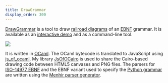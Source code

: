 ```yaml
---
title: DrawGrammar
display_order: 300
---
```

[DrawGrammar](https://github.com/jacquev6/DrawGrammar/) is a tool to draw [railroad diagrams](https://en.wikipedia.org/wiki/Syntax_diagram) of an [EBNF](https://en.wikipedia.org/wiki/Extended_Backus%E2%80%93Naur_form) grammar.
It is available as an [interactive demo](https://jacquev6.github.io/DrawGrammar/) and as a command-line tool.

<div class="text-center">
<img class="img-fluid" src="http://jacquev6.github.io/DrawGrammar/logo.png">
</div>

It is written in [OCaml](http://ocaml.org/).
The OCaml bytecode is translated to JavaScript using [js_of_ocaml](https://ocsigen.org/js_of_ocaml/).
My library [JsOfOCairo](http://github.com/jacquev6/JsOfOCairo/) is used to share the Cairo-based drawing code between HTML5 canvases and PNG files.
The parsers for [ISO-14977 EBNF](http://www.cl.cam.ac.uk/~mgk25/iso-14977.pdf) and the EBNF variant used to specify the [Python grammar](https://github.com/python/cpython/blob/master/Grammar/Grammar) are written using the [Menhir parser generator](http://gallium.inria.fr/~fpottier/menhir/).
